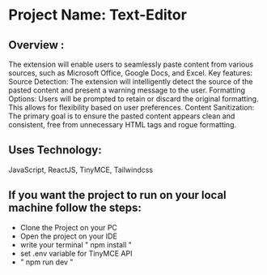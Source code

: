 # Project Name: Text-Editor

## Overview :
The extension will enable users to seamlessly paste content from various sources, such as Microsoft Office, Google Docs, and Excel.
 Key features:
  Source Detection: The extension will intelligently detect the source of the pasted content and present a warning message to the user.
  Formatting Options: Users will be prompted to retain or discard the original formatting. This allows for flexibility based on user preferences.
  Content Sanitization: The primary goal is to ensure the pasted content appears clean and consistent, free from unnecessary HTML tags and rogue formatting.
  
## Uses Technology:
JavaScript, ReactJS, TinyMCE, Tailwindcss

## If you want the project to run on your local machine follow the steps:

* Clone the Project on your PC
* Open the project on your IDE
* write  your terminal " npm install "
* set .env variable for TinyMCE API
*  " npm run dev "

